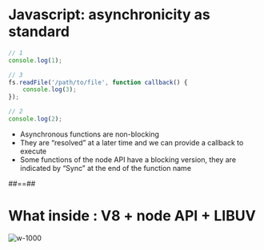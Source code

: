 # Javascript: asynchronicity as standard

<!-- .slide: class="with-code" -->
```javascript
// 1
console.log(1);

// 3
fs.readFile('/path/to/file', function callback() {
    console.log(3);
});

// 2
console.log(2);
```

* Asynchronous functions are non-blocking
* They are “resolved” at a later time and we can provide a callback to execute
* Some functions of the node API have a blocking version, they are indicated by “Sync” at the end of the function name

##==##


# What inside : V8 + node API + LIBUV

![w-1000](./assets/images/v8_node_api_libuv.svg)
<!-- .slide: class="full-center" -->
